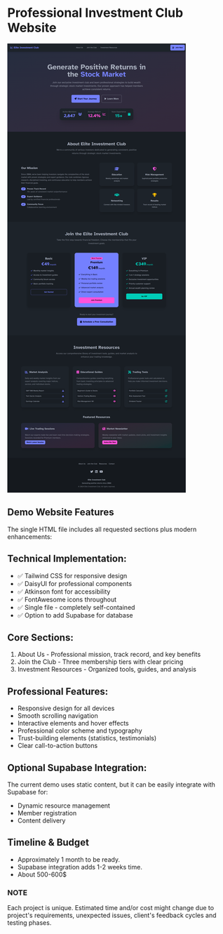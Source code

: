 # Professional Investment Club Website
![](investment-club.png)

## Demo Website Features
The single HTML file includes all requested sections plus modern enhancements:

## Technical Implementation:
- ✅ Tailwind CSS for responsive design
- ✅ DaisyUI for professional components
- ✅ Atkinson font for accessibility
- ✅ FontAwesome icons throughout
- ✅ Single file - completely self-contained
- ✅ Option to add Supabase for database

## Core Sections:
1. About Us - Professional mission, track record, and key benefits
2. Join the Club - Three membership tiers with clear pricing
3. Investment Resources - Organized tools, guides, and analysis

## Professional Features:
- Responsive design for all devices
- Smooth scrolling navigation
- Interactive elements and hover effects
- Professional color scheme and typography
- Trust-building elements (statistics, testimonials)
- Clear call-to-action buttons

## Optional Supabase Integration:
The current demo uses static content, but it can be easily integrate with Supabase for:
- Dynamic resource management
- Member registration
- Content delivery

## Timeline & Budget
- Approximately 1 month to be ready.
- Supabase integration adds 1-2 weeks time.
- About 500-600$

### NOTE
Each project is unique. Estimated time and/or cost might change due to project's requirements, unexpected issues, client's feedback cycles and testing phases.
